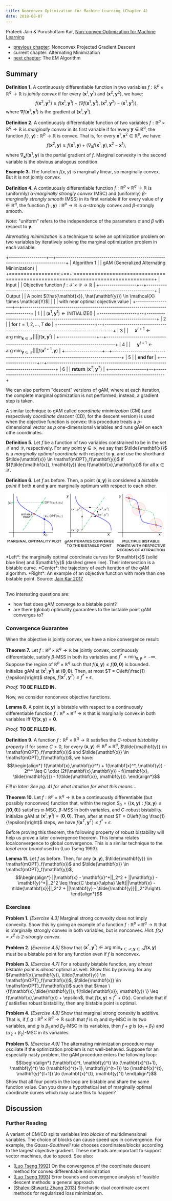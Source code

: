 ```yaml
---
title: Nonconvex Optimization for Machine Learning (Chapter 4)
date: 2018-08-07
---
```


Prateek Jain & Purushottam Kar, [Non-convex Optimization for Machine Learning](https://arxiv.org/pdf/1712.07897.pdf)

- [previous chapter](./2017-nonconvex-chapter-2.html): Nonconvex Projected Gradient Descent
- current chapter: Alternating Minimization
- [next chapter](./2017-nonconvex-chapter-5.html): The EM Algorithm

## Summary

**Definition 1.** A continuously differentiable function in two
  variables $f: \mathbb{R}^p \times \mathbb{R}^q \to \mathbb{R}$ is
  *jointly convex* if for every $(\mathbf{x}^1, \mathbf{y}^1)$ and
  $(\mathbf{x}^2,\mathbf{y}^2)$, we have:
  $$f(\mathbf{x}^2, \mathbf{y}^2) \geq f(\mathbf{x}^1,\mathbf{y}^1) +
  \left\langle \nabla f(\mathbf{x}^1, \mathbf{y}^1),
  (\mathbf{x}^2,\mathbf{y}^2 ) - (\mathbf{x}^1,\mathbf{y}^1)
  \right\rangle,$$
  where $\nabla f(\mathbf{x}^1,\mathbf{y}^1)$ is the gradient at
  $(\mathbf{x}^1,\mathbf{y}^1)$.

**Definition 2.** A continuously differentiable function of two
  variables $f: \mathbb{R}^p \times \mathbb{R}^q \to \mathbb{R}$ is
  *marginally convex* in its first variable if for every $\mathbf{y}
  \in \mathbb{R}^q$, the function $f(\cdot, \mathbf{y}) :\mathbb{R}^p
  \to \mathbb{R}$ is convex. That is, for every $\mathbf{x}^1,
  \mathbf{x}^2 \in \mathbb{R}^p$, we have:
  $$f(\mathbf{x}^2, \mathbf{y}) \geq f(\mathbf{x}^1, \mathbf{y}) + 
  \left\langle \nabla_\mathbf{x} f(\mathbf{x}^1, \mathbf{y}),
  \mathbf{x}^2 - \mathbf{x}^1\right\rangle,$$
  where $\nabla_\mathbf{x}f(\mathbf{x}^1, \mathbf{y})$ is the partial
  gradient of $f$. Marginal convexity in the second variable is the
  obvious analogous condition.

**Example 3.** The function $f(x,y)$ is marginally linear, so
  marginally convex. But it is not jointly convex.

**Definition 4.** A continuously differentiable function $f:
  \mathbb{R}^p \times \mathbb{R}^q \to \mathbb{R}$ is (uniformly)
  $\alpha$-*marginally strongly convex* (MSC) and (uniformly)
  $\beta$-*marginally strongly smooth* (MSS) in its first variable if
  for every value of $\mathbf{y} \in \mathbb{R}^q$, the function
  $f(\cdot, \mathbf{y}) : \mathbb{R}^p \to \mathbb{R}$ is
  $\alpha$-strongly convex and $\beta$-strongly smooth.

*Note*: "uniform" refers to the independence of the parameters
 $\alpha$ and $\beta$ with respect to $\mathbf{y}$.

*Alternating minimization* is a technique to solve an optimization
 problem on two variables by iteratively solving the marginal
 optimization problem in each variable:

+------------------+--+----------------------------------------------------------------------------------+
| Algorithm 1      |  | gAM (Generalized Alternating Minimization)                                       |           
+=================:+==+:=================================================================================+
|            Input |  | Objective function $f: \mathcal{X} \times \mathcal{Y} \to \mathbb{R}$            |
+------------------+--+----------------------------------------------------------------------------------+
|           Output |  | A point $(\hat{\mathbf{x}}, \hat{\mathbf{y}}) \in \mathcal{X} \times \mathcal{Y}$|
|                  |  | with near optimal objective value                                                |
+------------------+--+----------------------------------------------------------------------------------+
|                1 |  | $(\mathbf{x}^1,\mathbf{y}^1) \leftarrow \mathsf{INITIALIZE}()$                   |
+------------------+--+----------------------------------------------------------------------------------+
|                2 |  | **for** $t = 1, 2, \dotsc, T$ **do**                                             |
+------------------+--+----------------------------------------------------------------------------------+
|                3 |  | $\quad \mathbf{x}^{t+1} \leftarrow \mathrm{arg\ min}_{\mathbf{x} \in \mathcal{X}}|
|                  |  | f(\mathbf{x},\mathbf{y}^t)$                                                      |
+------------------+--+----------------------------------------------------------------------------------+
|                4 |  | $\quad \mathbf{y}^{t+1} \leftarrow \mathrm{arg\ min}_{\mathbf{y} \in \mathcal{Y}}|
|                  |  | f(\mathbf{x}^{t+1},\mathbf{y})$                                                  |
+------------------+--+----------------------------------------------------------------------------------+
|                5 |  | **end for**                                                                      |
+------------------+--+----------------------------------------------------------------------------------+
|                6 |  | **return** $(\mathbf{x}^{T},\mathbf{y}^T)$                                       |
+------------------+--+----------------------------------------------------------------------------------+

We can also perform "descent" versions of gAM, where at each
iteration, the complete marginal optimization is not performed;
instead, a gradient step is taken.

A similar technique to gAM called *coordinate minimization* (CM) (and
respectively *coordinate descent* (CD), for the descent version) is
used when the objective function is convex: this procedure treats a
$p$-dimensional vector as $p$ one-dimensional variables and runs gAM
on each othe coordinates. 

**Definition 5.** Let $f$ be a function of two variables constrained
  to be in the set $\mathcal{X}$ and $\mathcal{Y}$, respectively. For
  any point $\mathbf{y} \in \mathcal{Y}$, we say that
  $\tilde{\mathbf{x}}$ is a *marginally optimal coordinate* with
  respect to $\mathbf{y}$, and use the shorthand $\tilde{\mathbf{x}}
  \in \mathsf{mOPT}_f(\mathbf{y})$ if $f(\tilde{\mathbf{x}},
  \mathbf{y}) \leq f(\mathbf{x},\mathbf{y})$ for all $\mathbf{x} \in
  \mathcal{X}$.

**Definition 6.** Let $f$ as before. Then, a point
  $(\mathbf{x},\mathbf{y})$ is considered a *bistable point* if both
  $\mathbf{x}$ and $\mathbf{y}$ are marginally optimum with respect to
  each other.


<div class="center puzzle-figure">
<img src="../files/jain-kar-marginal.png" alt="marginally optimal" />
*Left*: the marginally optimal coordinate curves for $\mathbf{x}$
(solid blue line) and $\mathbf{y}$ (dashed green line). Their
intersection is a bistable curve. *Center*: the trajectory of each
iteration of the gAM algorithm. *Right*: An example of an objective
function with more than one bistable point.
Source: <a href="https://arxiv.org/pdf/1712.07897.pdf">Jain Kar 2017</a></div></br>

Two interesting questions are:

- how fast does gAM converge to a bistable point?
- are there (global) optimality guarantees to the bistable point gAM
converges to?

### Convergence Guarantee

When the objective is jointly convex, we have a nice convergence
result:

**Theorem 7.** Let $f: \mathbb{R}^p \times \mathbb{R}^q \to
  \mathbb{R}$ be jointly convex, continuously differentiable, satisfy
  $\beta$-MSS in both its variables and $f^* =
  \min_{\mathbf{x},\mathbf{y}} > -\infty$. Suppose the region of
  $\mathbb{R}^p\times \mathbb{R}^q$ such that $f(\mathbf{x},
  \mathbf{y}) \leq f(\mathbf{0},\mathbf{0})$ is bounded. Initialize
  gAM at $(\mathbf{x}^1,\mathbf{y}^1)$ at
  $(\mathbf{0},\mathbf{0})$. Then, at most $T =
  O\left(\frac{1}{\epsilon}\right)$ steps, $f(\mathbf{x}^T,
  \mathbf{y}^T) \leq f^* + \epsilon$.


*Proof.* **TO BE FILLED IN.**


Now, we consider nonconvex objective functions.

**Lemma 8.** A point $(\mathbf{x},\mathbf{y})$ is bistable with
  respect to a continuously differentiable function $f: \mathbb{R}^p
  \times \mathbb{R}^q \to \mathbb{R}$ that is marginally convex in
  both variables iff $\nabla f(\mathbf{x},\mathbf{y}) = \mathbf{0}$.

*Proof.* **TO BE FILLED IN.**

**Definition 9.** A function $f: \mathbb{R}^p \times \mathbb{R}^q \to
  \mathbb{R}$ satisfies the *$C$-robust bistability property* if for
  some $C > 0$, for every $(\mathbf{x}, \mathbf{y}) \in \mathbb{R}^p
  \times \mathbb{R}^q$, $\tilde{\mathbf{y}} \in
  \mathsf{mOPT}_f(\mathbf{x})$ and $\tilde{\mathbf{x}} \in
  \mathsf{mOPT}_f(\mathbf{y})$, we have:
  $$\begin{align*}
    f(\mathbf{x},\mathbf{y}^*) + f(\mathbf{x}^*, \mathbf{y}) - 2f^*
  \leq C \cdot (2f(\mathbf{x},\mathbf{y}) - f(\mathbf{x},
  \tilde{\mathbf{y}}) - f(\tilde{\mathbf{x}}, \mathbf{y})).
  \end{align*}$$

*Fill in later: See pg. 41 for what intuition for what this means...*



**Theorem 10.** Let $f:\mathbb{R}^p \times \mathbb{R}^q \to
  \mathbb{R}$ be a continuously differentiable (but possibly
  nonconvex) function that, within the region $S_0 =
  \{(\mathbf{x},\mathbf{y}) : f(\mathbf{x},\mathbf{y}) \leq
  f(\mathbf{0},\mathbf{0})\}$ satisfies $\alpha$-MSC, $\beta$-MSS in
  both variables, and $C$-robust bistability. Initialize gAM at
  $(\mathbf{x}^1,\mathbf{y}^1) = (\mathbf{0},\mathbf{0})$. Then, after
  at most $T = O\left(\log \frac{1}{\epsilon}\right)$ steps, we have
  $f(\mathbf{x}^T, \mathbf{y}^T) \leq f^* + \epsilon$.

Before proving this theorem, the following property of robust
bistability will help us prove a later convergence theorem. This lemma
relates localconvergence to global convergence. This is a similar
technique to the *local error bound* used in (Luo Tseng 1993).

**Lemma 11.** Let $f$ as before. Then, for any
  $(\mathbf{x},\mathbf{y})$, $\tilde{\mathbf{y}} \in
  \mathsf{mOPT}_f(\mathbf{x})$ and $\tilde{\mathbf{x}} \in
  \mathsf{mOPT}_f(\mathbf{y})$,
  $$\begin{align*}
    ||\mathbf{x} - \mathbf{x}^*||_2^2 + ||\mathbf{y} -
  \mathbf{y}^*||_2^2 \leq \frac{C \beta}{\alpha} \left(||\mathbf{x} -
  \tilde{\mathbf{x}}||_2^2 + ||\mathbf{y} -
  \tilde{\mathbf{y}}||_2^2\right).
  \end{align*}$$
  
### Exercises

**Problem 1.** *[Exercise 4.3]* Marginal strong convexity does not
  imply convexity. Show this by giving an example of a function $f:
  \mathbb{R}^p \times \mathbb{R}^q \to \mathbb{R}$ that is marginally
  strongly convex in both variables, but is nonconvex. *Hint: $f(x) =
  x^2$ is 2-strongly convex.*

**Problem 2.** *[Exercise 4.5]* Show that $(\mathbf{x}^*, \mathbf{y}^*)
  \in \mathrm{arg\ min}_{\mathbf{x} \in \mathcal{X}, \mathbf{y} \in
  \mathcal{Y}} f(\mathbf{x}, \mathbf{y})$ must be a bistable point for
  any function even if $f$ is nonconvex.

**Problem 3.** *[Exercise 4.7]* For a robustly bistable function, any
  *almost bistable point* is *almost* optimal as well. Show this by
  proving: for any $(\mathbf{x},\mathbf{y}), \tilde{\mathbf{y}} \in
  \mathsf{mOPT}_f(\mathbf{x})$, $\tilde{\mathbf{x}} \in
  \mathsf{mOPT}_f(\mathbf{y})$ such that $\max
  \{f(\mathbf{x},\tilde{\mathbf{y}}), f(\tilde{\mathbf{x}},
  \mathbf{y}) \} \leq f(\mathbf{x},\mathbf{y}) + \epsilon$, that
  $f(\mathbf{x},\mathbf{y}) \leq f^* + O(\epsilon)$. Conclude that if
  $f$ satiisfies robust bistability, then any bistable point is
  optimal.

**Problem 4.** *[Exercise 4.8]* Show that marginal strong conexity is
  additive. That is, if $f, g: \mathbb{R}^p \times \mathbb{R}^q \to
  \mathbb{R}$ such that $f$ is $\alpha_1$ and $\alpha_2$-MSC in its
  two variables, and $g$ is $\beta_1$ and $\beta_2$-MSC in its
  variables, then $f+g$ is $(\alpha_1 + \beta_1)$ and $(\alpha_2 +
  \beta_2)$-MSC in its variables.

**Problem 5.** *[Exercise 4.9]* The alternating minimization procedure
  may oscillate if the optimization problem is not
  well-behaved. Suppose for an especially nasty problem, the gAM
  procedure enters the following loop:
  $$\begin{align*}
  (\mathbf{x}^t, \mathbf{y}^t) \to (\mathbf{x}^{t+1}, \mathbf{y}^t)
  \to (\mathbf{x}^{t+1}, \mathbf{y}^{t+1}) \to (\mathbf{x}^{t},
  \mathbf{y}^{t+1}) \to (\mathbf{x}^{t}, \mathbf{y}^t)  
  \end{align*}$$
  Show that all four points in the loop are bistable and share the
  same function value. Can you draw a hypothetical set of marginally
  optimal coordinate curves which may cause this to happen?


## Discussion

### Further Reading



A variant of CM/CD splits variables into *blocks* of multidimensional
variables. The choice of blocks can cause speed ups in
convergence. For example, the *Gauss-Southwell rule* chooses
coordinates/blocks according to the largest objective gradient. These
methods are important to support vector machines, due to speed. See
also:

 - [[Luo Tseng 1992](https://link.springer.com/article/10.1007/BF00939948)] On the
   convergence of the coordinate descent method for convex
   differentiable minimization  
 - [[Luo Tseng 1993](https://link.springer.com/article/10.1007/BF02096261)]
   Error bounds and convergence analysis of feasible descent methods: a
   general approach 
 - [[Shalev-Shwartz Zhang 2013](http://www.jmlr.org/papers/volume14/shalev-shwartz13a/shalev-shwartz13a.pdf)] Stochastic dual coordinate ascent methods for regularized loss minimization.